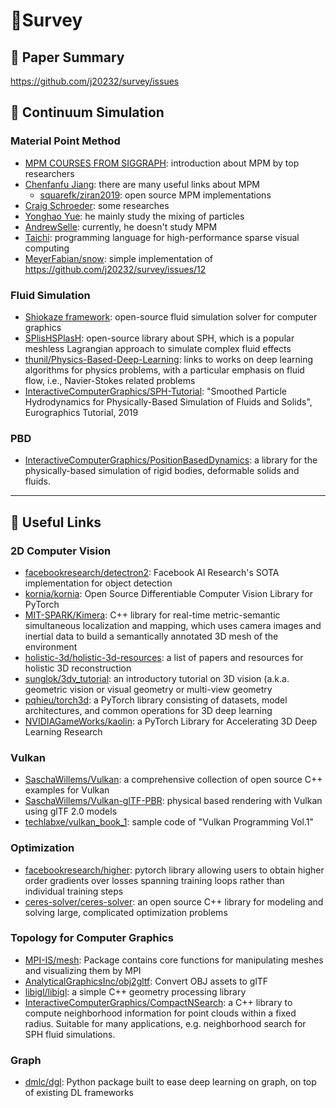 # 🍓Survey 
## 🦑 Paper Summary
https://github.com/j20232/survey/issues


## 🌊 Continuum Simulation

### Material Point Method
- [MPM COURSES FROM SIGGRAPH](https://www.seas.upenn.edu/~cffjiang/mpmcourse.html): introduction about MPM by top researchers
- [Chenfanfu Jiang](https://www.seas.upenn.edu/~cffjiang/): there are many useful links about MPM
   - [squarefk/ziran2019](https://github.com/squarefk/ziran2019): open source MPM implementations
- [Craig Schroeder](https://www.cs.ucr.edu/~craigs/research.html): some researches
- [Yonghao Yue](http://mns.k.u-tokyo.ac.jp/~yonghao/): he mainly study the mixing of particles
- [AndrewSelle](http://www.andyselle.com/): currently, he doesn't study MPM
- [Taichi](https://github.com/yuanming-hu/taichi): programming language for high-performance sparse visual computing
- [MeyerFabian/snow](https://github.com/MeyerFabian/snow): simple implementation of https://github.com/j20232/survey/issues/12

### Fluid Simulation
- [Shiokaze framework](https://github.com/ryichando/shiokaze): open-source fluid simulation solver for computer graphics
- [SPlisHSPlasH](https://github.com/InteractiveComputerGraphics/SPlisHSPlasH): open-source library about SPH, which is a popular meshless Lagrangian approach to simulate complex fluid effects
- [thunil/Physics-Based-Deep-Learning](https://github.com/thunil/Physics-Based-Deep-Learning): links to works on deep learning algorithms for physics problems, with a particular emphasis on fluid flow, i.e., Navier-Stokes related problems
- [InteractiveComputerGraphics/SPH-Tutorial](https://github.com/InteractiveComputerGraphics/SPH-Tutorial): "Smoothed Particle Hydrodynamics for Physically-Based Simulation of Fluids and Solids", Eurographics Tutorial, 2019

### PBD
- [InteractiveComputerGraphics/PositionBasedDynamics](https://github.com/InteractiveComputerGraphics/PositionBasedDynamics): a library for the physically-based simulation of rigid bodies, deformable solids and fluids.

---

## 📖 Useful Links

### 2D Computer Vision
- [facebookresearch/detectron2](https://github.com/facebookresearch/detectron2): Facebook AI Research's SOTA implementation for object detection
- [kornia/kornia](https://github.com/kornia/kornia): Open Source Differentiable Computer Vision Library for PyTorch
- [MIT-SPARK/Kimera](https://github.com/MIT-SPARK/Kimera):  C++ library for real-time metric-semantic simultaneous localization and mapping, which uses camera images and inertial data to build a semantically annotated 3D mesh of the environment
- [holistic-3d/holistic-3d-resources](https://github.com/holistic-3d/holistic-3d-resources): a  list of papers and resources for holistic 3D reconstruction
- [sunglok/3dv_tutorial](https://github.com/sunglok/3dv_tutorial): an introductory tutorial on 3D vision (a.k.a. geometric vision or visual geometry or multi-view geometry
- [pqhieu/torch3d](https://github.com/pqhieu/torch3d): a PyTorch library consisting of datasets, model architectures, and common operations for 3D deep learning
- [NVIDIAGameWorks/kaolin](https://github.com/NVIDIAGameWorks/kaolin): a PyTorch Library for Accelerating 3D Deep Learning Research

### Vulkan
- [SaschaWillems/Vulkan](https://github.com/SaschaWillems/Vulkan): a comprehensive collection of open source C++ examples for Vulkan
- [SaschaWillems/Vulkan-glTF-PBR](https://github.com/SaschaWillems/Vulkan-glTF-PBR): physical based rendering with Vulkan using glTF 2.0 models
- [techlabxe/vulkan_book_1](https://github.com/techlabxe/vulkan_book_1): sample code of "Vulkan Programming Vol.1"

### Optimization
- [facebookresearch/higher](https://github.com/facebookresearch/higher): pytorch library allowing users to obtain higher order gradients over losses spanning training loops rather than individual training steps
- [ceres-solver/ceres-solver](https://github.com/ceres-solver/ceres-solver): an open source C++ library for modeling and solving large, complicated optimization problems

### Topology for Computer Graphics
- [MPI-IS/mesh](https://github.com/MPI-IS/mesh): Package contains core functions for manipulating meshes and visualizing them by MPI
- [AnalyticalGraphicsInc/obj2gltf](https://github.com/AnalyticalGraphicsInc/obj2gltf): Convert OBJ assets to glTF
- [libigl/libigl](https://github.com/libigl/libigl): a simple C++ geometry processing library
- [InteractiveComputerGraphics/CompactNSearch](https://github.com/InteractiveComputerGraphics/CompactNSearch): a C++ library to compute neighborhood information for point clouds within a fixed radius. Suitable for many applications, e.g. neighborhood search for SPH fluid simulations.

### Graph
- [dmlc/dgl](https://github.com/dmlc/dgl): Python package built to ease deep learning on graph, on top of existing DL frameworks

